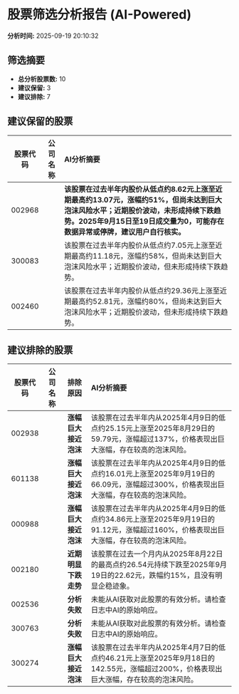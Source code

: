 # 股票筛选分析报告 (AI-Powered)

**分析时间:** 2025-09-19 20:10:32

## 筛选摘要

- **总分析股票数:** 10
- **建议保留:** 3
- **建议排除:** 7

## 建议保留的股票

| 股票代码 | 公司名称 | AI分析摘要 |
|:---:|:---:|:---|
| 002968 |  | **该股票在过去半年内股价从低点约8.62元上涨至近期最高约13.07元，涨幅约51%，但尚未达到巨大泡沫风险水平；近期股价波动，未形成持续下跌趋势。2025年9月15日至19日成交量为0，可能存在数据异常或停牌，建议用户自行核实。** |
| 300083 |  | 该股票在过去半年内股价从低点约7.05元上涨至近期最高约11.18元，涨幅约58%，但尚未达到巨大泡沫风险水平；近期股价波动，但未形成持续下跌趋势。 |
| 002460 |  | 该股票在过去半年内股价从低点约29.36元上涨至近期最高约52.81元，涨幅约80%，但尚未达到巨大泡沫风险水平；近期股价波动，但未形成持续下跌趋势。 |

## 建议排除的股票

| 股票代码 | 公司名称 | 排除原因 | AI分析摘要 |
|:---:|:---:|:---:|:---|
| 002938 |  | **涨幅巨大接近泡沫** | 该股票在过去半年内从2025年4月9日的低点约25.15元上涨至2025年8月29日的59.79元，涨幅超过137%，价格表现出巨大涨幅，存在较高的泡沫风险。 |
| 601138 |  | **涨幅巨大接近泡沫** | 该股票在过去半年内从2025年4月9日的低点约16.01元上涨至2025年9月19日的66.09元，涨幅超过300%，价格表现出巨大涨幅，存在较高的泡沫风险。 |
| 000988 |  | **涨幅巨大接近泡沫** | 该股票在过去半年内从2025年4月9日的低点约34.86元上涨至2025年9月19日的91.12元，涨幅超过160%，价格表现出巨大涨幅，存在较高的泡沫风险。 |
| 002180 |  | **近期明显下跌走势** | 该股票在过去一个月内从2025年8月22日的最高点约26.54元持续下跌至2025年9月19日的22.62元，跌幅约15%，且没有明显企稳迹象。 |
| 002536 |  | **分析失败** | 未能从AI获取对此股票的有效分析。请检查日志中AI的原始响应。 |
| 300763 |  | **分析失败** | 未能从AI获取对此股票的有效分析。请检查日志中AI的原始响应。 |
| 300274 |  | **涨幅巨大接近泡沫** | 该股票在过去半年内从2025年4月7日的低点约46.21元上涨至2025年9月18日的142.55元，涨幅超过200%，价格表现出巨大涨幅，存在较高的泡沫风险。 |
